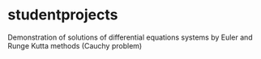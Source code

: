 # studentprojects
Demonstration of solutions of differential equations systems by Euler and Runge Kutta methods (Cauchy problem)
